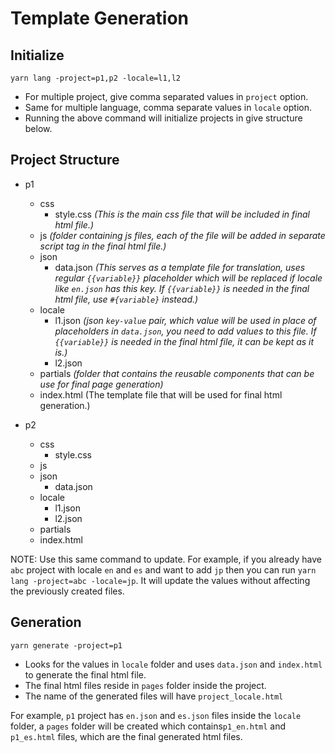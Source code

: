 # Template Generation

## Initialize
```
yarn lang -project=p1,p2 -locale=l1,l2
```


- For multiple project, give comma separated values in `project` option.
- Same for multiple language, comma separate values in `locale` option.
- Running the above command will initialize projects in give structure below.

## Project Structure
- p1
  - css
    - style.css  *(This is the main css file that will be included in final html file.)*
  - js *(folder containing js files, each of the file will be added in separate script tag in the final html file.)*
  - json
    - data.json *(This serves as a template file for translation, uses regular `{{variable}}` placeholder which will be replaced if locale like `en.json` has this key. If `{{variable}}` is needed in the final html file, use `#{variable}` instead.)*
  - locale
    - l1.json  *(json `key-value` pair, which value will be used in place of placeholders in `data.json`, you need to add values to this file. If `{{variable}}` is needed in the final html file, it can be kept as it is.)*
    - l2.json
  - partials *(folder that contains the reusable components that can be use for final page generation)*
  - index.html (The template file that will be used for final html generation.)

- p2
  - css
    - style.css
  - js
  - json
    - data.json
  - locale
    - l1.json
    - l2.json
  - partials
  - index.html


NOTE:  Use this same command to update. For example, if you already have `abc` project with locale `en` and `es` and want to add `jp` then you can run `yarn lang -project=abc -locale=jp`. It will update the values without affecting the previously created files.

## Generation

```
yarn generate -project=p1
```
- Looks for the values in `locale` folder and uses `data.json` and `index.html` to generate the final html file.
- The final html files reside in `pages` folder inside the project.
- The name of the generated files will have `project_locale.html`

For example, `p1` project has `en.json` and `es.json` files inside the `locale` folder, a `pages` folder will be created which contains`p1_en.html` and `p1_es.html` files, which are the final generated html files.
